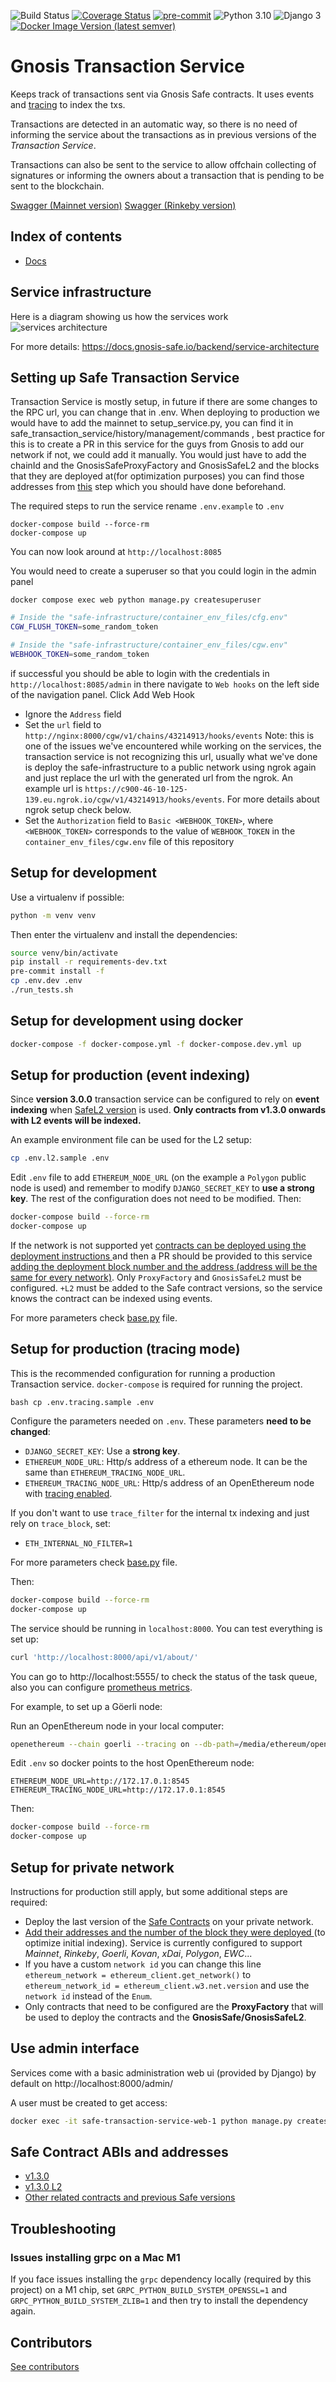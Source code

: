 ![Build Status](https://github.com/gnosis/safe-transaction-service/workflows/Python%20CI/badge.svg?branch=master)
[![Coverage Status](https://coveralls.io/repos/github/gnosis/safe-transaction-service/badge.svg?branch=master)](https://coveralls.io/github/gnosis/safe-transaction-service?branch=master)
[![pre-commit](https://img.shields.io/badge/pre--commit-enabled-brightgreen?logo=pre-commit&logoColor=white)](https://github.com/pre-commit/pre-commit)
![Python 3.10](https://img.shields.io/badge/Python-3.10-blue.svg)
![Django 3](https://img.shields.io/badge/Django-3-blue.svg)
[![Docker Image Version (latest semver)](https://img.shields.io/docker/v/safeglobal/safe-transaction-service?label=Docker&sort=semver)](https://hub.docker.com/r/safeglobal/safe-transaction-service)

# Gnosis Transaction Service

Keeps track of transactions sent via Gnosis Safe contracts. It uses events and
[tracing](https://openethereum.github.io/JSONRPC-trace-module) to index the txs.

Transactions are detected in an automatic way, so there is no need of informing the service about the transactions
as in previous versions of the _Transaction Service_.

Transactions can also be sent to the service to allow offchain collecting of signatures or informing the owners about
a transaction that is pending to be sent to the blockchain.

[Swagger (Mainnet version)](https://safe-transaction.gnosis.io/)
[Swagger (Rinkeby version)](https://safe-transaction.rinkeby.gnosis.io/)

## Index of contents

- [Docs](https://docs.gnosis.io/safe/docs/services_transactions/)

## Service infrastructure

Here is a diagram showing us how the services work
![services architecture](<https://134244847-files.gitbook.io/~/files/v0/b/gitbook-x-prod.appspot.com/o/spaces%2F-MhyEZtd5TVytPJtyS7v-2910905616%2Fuploads%2Fgit-blob-bb8415e262a22ae903604c834d5655e8f32617fc%2FArchitecture%20docs%20diagrams(4).png?alt=media>)

For more details: https://docs.gnosis-safe.io/backend/service-architecture

## Setting up Safe Transaction Service

Transaction Service is mostly setup, in future if there are some changes to the RPC url, you can change that in .env.
When deploying to production we would have to add the mainnet to setup_service.py, you can find it in safe_transaction_service/history/management/commands , best practice for this is to create a PR in this service for the guys from Gnosis to add our network if not, we could add it manually. You would just have to add the chainId and the GnosisSafeProxyFactory and GnosisSafeL2 and the blocks that they are deployed at(for optimization purposes) you can find those addresses from [this](https://docs.avax.network/subnets/deploy-a-gnosis-safe-on-your-evm#deploy-the-safe-contracts) step which you should have done beforehand.

The required steps to run the service
rename `.env.example` to `.env`

```
docker-compose build --force-rm
docker-compose up
```

You can now look around at `http://localhost:8085`

You would need to create a superuser so that you could login in the admin panel

```
docker compose exec web python manage.py createsuperuser
```

```bash
# Inside the "safe-infrastructure/container_env_files/cfg.env"
CGW_FLUSH_TOKEN=some_random_token

# Inside the "safe-infrastructure/container_env_files/cgw.env"
WEBHOOK_TOKEN=some_random_token
```

if successful you should be able to login with the credentials in `http://localhost:8085/admin` in there navigate to `Web hooks` on the left side of the navigation panel. Click Add Web Hook

- Ignore the `Address` field
- Set the `url` field to `http://nginx:8000/cgw/v1/chains/43214913/hooks/events` Note: this is one of the issues we've encountered while working on the services, the transaction service is not recognizing this url, usually what we've done is deploy the safe-infrastructure to a public network using ngrok again and just replace the url with the generated url from the ngrok. An example url is `https://c900-46-10-125-139.eu.ngrok.io/cgw/v1/43214913/hooks/events`. For more details about ngrok setup check below.
- Set the `Authorization` field to `Basic <WEBHOOK_TOKEN>`, where `<WEBHOOK_TOKEN>` corresponds to the value of `WEBHOOK_TOKEN` in the `container_env_files/cgw.env` file of this repository

## Setup for development

Use a virtualenv if possible:

```bash
python -m venv venv
```

Then enter the virtualenv and install the dependencies:

```bash
source venv/bin/activate
pip install -r requirements-dev.txt
pre-commit install -f
cp .env.dev .env
./run_tests.sh
```

## Setup for development using docker

```bash
docker-compose -f docker-compose.yml -f docker-compose.dev.yml up
```

## Setup for production (event indexing)

Since **version 3.0.0** transaction service can be configured to rely on **event indexing**
when [SafeL2 version](https://github.com/gnosis/safe-contracts/blob/v1.3.0/contracts/GnosisSafeL2.sol) is used. **Only
contracts from v1.3.0 onwards with L2 events will be indexed.**

An example environment file can be used for the L2 setup:

```bash
cp .env.l2.sample .env
```

Edit `.env` file to add `ETHEREUM_NODE_URL` (on the example a `Polygon` public node is used)
and remember to modify `DJANGO_SECRET_KEY` to **use a strong key**. The rest of the
configuration does not need to be modified. Then:

```bash
docker-compose build --force-rm
docker-compose up
```

If the network is not supported yet [contracts can be deployed using the deployment instructions
](https://github.com/gnosis/safe-contracts/tree/v1.3.0/contracts)
and then a PR should be provided to this service [adding the deployment block number and the address (address
will be the same for every network)](safe_transaction_service/history/management/commands/setup_service.py). Only
`ProxyFactory` and `GnosisSafeL2` must be configured. `+L2` must be added to the Safe contract versions, so the service
knows the contract can be indexed using events.

For more parameters check [base.py](config/settings/base.py) file.

## Setup for production (tracing mode)

This is the recommended configuration for running a production Transaction service. `docker-compose` is required
for running the project.

`bash cp .env.tracing.sample .env `

Configure the parameters needed on `.env`. These parameters **need to be changed**:

- `DJANGO_SECRET_KEY`: Use a **strong key**.
- `ETHEREUM_NODE_URL`: Http/s address of a ethereum node. It can be the same than `ETHEREUM_TRACING_NODE_URL`.
- `ETHEREUM_TRACING_NODE_URL`: Http/s address of an OpenEthereum node with
  [tracing enabled](https://openethereum.github.io/JSONRPC-trace-module).

If you don't want to use `trace_filter` for the internal tx indexing and just rely on `trace_block`, set:

- `ETH_INTERNAL_NO_FILTER=1`

For more parameters check [base.py](config/settings/base.py) file.

Then:

```bash
docker-compose build --force-rm
docker-compose up
```

The service should be running in `localhost:8000`. You can test everything is set up:

```bash
curl 'http://localhost:8000/api/v1/about/'
```

You can go to http://localhost:5555/ to check the status of the task queue, also you can configure
[prometheus metrics](https://flower.readthedocs.io/en/latest/prometheus-integration.html).

For example, to set up a Göerli node:

Run an OpenEthereum node in your local computer:

```bash
openethereum --chain goerli --tracing on --db-path=/media/ethereum/openethereum --unsafe-expose
```

Edit `.env` so docker points to the host OpenEthereum node:

```
ETHEREUM_NODE_URL=http://172.17.0.1:8545
ETHEREUM_TRACING_NODE_URL=http://172.17.0.1:8545
```

Then:

```bash
docker-compose build --force-rm
docker-compose up
```

## Setup for private network

Instructions for production still apply, but some additional steps are required:

- Deploy the last version of the [Safe Contracts](https://github.com/gnosis/safe-contracts) on your private network.
- [Add their addresses and the number of the block they were deployed
  ](safe_transaction_service/history/management/commands/setup_service.py) (to optimize initial indexing).
  Service is currently configured to support _Mainnet_, _Rinkeby_, _Goerli_, _Kovan_, _xDai_, _Polygon_, _EWC_...
- If you have a custom `network id` you can change this line
  `ethereum_network = ethereum_client.get_network()` to `ethereum_network_id = ethereum_client.w3.net.version` and use
  the `network id` instead of the `Enum`.
- Only contracts that need to be configured are the **ProxyFactory** that will be used to deploy the contracts and
  the **GnosisSafe/GnosisSafeL2**.

## Use admin interface

Services come with a basic administration web ui (provided by Django) by default on http://localhost:8000/admin/

A user must be created to get access:

```bash
docker exec -it safe-transaction-service-web-1 python manage.py createsuperuser
```

## Safe Contract ABIs and addresses

- [v1.3.0](https://github.com/gnosis/safe-deployments/blob/main/src/assets/v1.3.0/gnosis_safe.json)
- [v1.3.0 L2](https://github.com/gnosis/safe-deployments/blob/main/src/assets/v1.3.0/gnosis_safe_l2.json)
- [Other related contracts and previous Safe versions](https://github.com/gnosis/safe-deployments/blob/main/src/assets)

## Troubleshooting

### Issues installing grpc on a Mac M1

If you face issues installing the `grpc` dependency locally (required by this project) on a M1 chip, set `GRPC_PYTHON_BUILD_SYSTEM_OPENSSL=1` and `GRPC_PYTHON_BUILD_SYSTEM_ZLIB=1` and then try to install the dependency again.

## Contributors

[See contributors](https://github.com/gnosis/safe-transaction-service/graphs/contributors)
